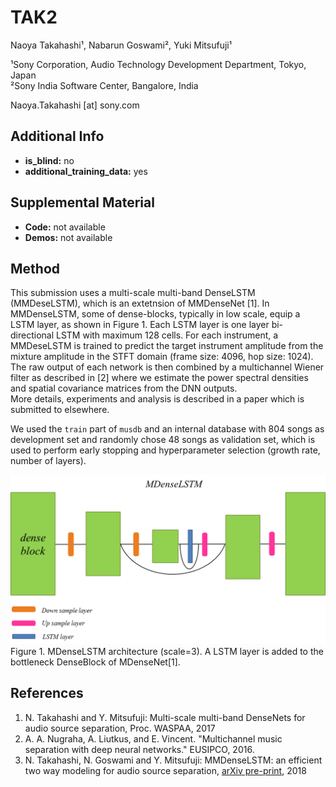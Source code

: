 # TAK2
Naoya Takahashi¹, Nabarun Goswami², Yuki Mitsufuji¹

¹Sony Corporation, Audio Technology Development Department, Tokyo, Japan  
²Sony India Software Center, Bangalore, India

Naoya.Takahashi [at] sony.com

## Additional Info

* __is_blind:__ no
* __additional_training_data:__ yes


## Supplemental Material

* __Code:__ not available
* __Demos:__ not available


## Method

This submission uses a multi-scale multi-band DenseLSTM (MMDeseLSTM), which is an extetnsion of MMDenseNet [1]. In MMDenseLSTM, some of dense-blocks, typically in low scale, equip a LSTM layer, as shown in Figure 1. Each LSTM layer is one layer bi-directional LSTM with maximum 128 cells.
For each instrument, a MMDeseLSTM is
trained to predict the target instrument amplitude from the mixture
amplitude in the STFT domain (frame size: 4096, hop size: 1024). The raw
output of each network is then combined by a multichannel Wiener filter as
described in [2] where we estimate the power spectral densities and spatial
covariance matrices from the DNN outputs.  
More details, experiments and analysis is described in a paper which is submitted to elsewhere.

We used the `train` part of `musdb` and an internal database with 804 songs as development set and randomly chose 48 songs as validation set, which is used to
perform early stopping and hyperparameter selection (growth rate,
number of layers).

<img src="./MDenseLSTM.png">  
Figure 1. MDenseLSTM architecture (scale=3). A LSTM layer is added to the bottleneck DenseBlock of MDenseNet[1].

## References
1. N. Takahashi and Y. Mitsufuji: Multi-scale multi-band DenseNets for audio source separation, Proc. WASPAA, 2017
2. A. A. Nugraha, A. Liutkus, and E. Vincent. "Multichannel music separation with deep neural networks." EUSIPCO, 2016.
3.  N. Takahashi, N. Goswami and Y. Mitsufuji: MMDenseLSTM: an efficient two way modeling for audio source separation, [arXiv pre-print](https://arxiv.org/abs/1805.02410), 2018
